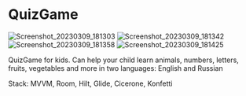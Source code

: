 # QuizGame

![Screenshot_20230309_181303](https://github.com/sqrl89/QuizGame/assets/93082591/01d6c991-6542-4bff-8d82-5e6a1e8b9899)
![Screenshot_20230309_181342](https://github.com/sqrl89/QuizGame/assets/93082591/71d3e79a-ea34-4fb8-a7d4-0c6128997a24)
![Screenshot_20230309_181358](https://github.com/sqrl89/QuizGame/assets/93082591/2d14be72-ec1e-464e-b055-11e3acff6836)
![Screenshot_20230309_181425](https://github.com/sqrl89/QuizGame/assets/93082591/54835966-59db-45e0-9ee8-48aa697c1429)


QuizGame for kids. Can help your child learn animals, numbers, letters, fruits, vegetables and more in two languages: English and Russian

Stack: MVVM, Room, Hilt, Glide, Cicerone, Konfetti
